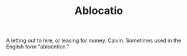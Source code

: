 ---
title: Ablocatio
letter: A
permalink: "/definitions/ablocatio.html"
body: A letting out to hire, or leasing for money. Calvin. Sometimes used in the English
  form “ablocntlon.”
published_at: '2018-07-07'
layout: post
---